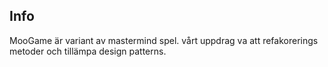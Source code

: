 ## Info
MooGame är variant av mastermind spel. vårt uppdrag va att refakorerings metoder och tillämpa design patterns.
